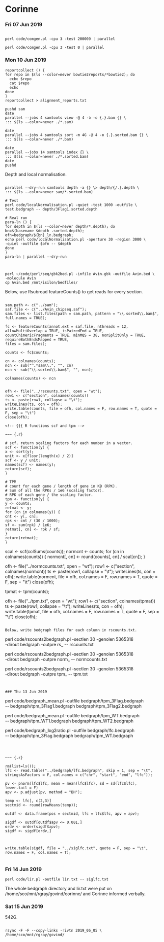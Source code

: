 # Corinne

### Fri 07 Jun 2019

~~~ 

perl code/comgen.pl -cpu 3 -test 200000 | parallel

perl code/comgen.pl -cpu 3 -test 0 | parallel
~~~

### Mon 10 Jun 2019

~~~ 
reportcollect () {
for repo in $(ls --color=never bowtie2reports/*bowtie2); do
  echo $repo
  cat $repo
  echo
done
}
reportcollect > alignment_reports.txt

pushd sam
date
parallel --jobs 4 samtools view -@ 4 -b -o {.}.bam {} \
::: $(ls --color=never ./*.sam)

date
parallel --jobs 4 samtools sort -m 4G -@ 4 -o {.}.sorted.bam {} \
::: $(ls --color=never ./*.bam)

date
parallel --jobs 14 samtools index {} \
::: $(ls --color=never ./*.sorted.bam)
date
pushd
~~~

Depth and local normalisation.

~~~ 

parallel --dry-run samtools depth -a {} \> depth/{/.}.depth \
::: $(ls --color=never sam/*.sorted.bam)

# Test
perl code/localNormalisation.pl -quiet -test 1000 -outfile \
test.bedgraph -- depth/3Flag1.sorted.depth

# Real run
para-ln () {
for depth in $(ls --color=never depth/*.depth); do
bn=$(basename $depth .sorted.depth);
ofn=bedgraph/${bn}_ln.bedgraph;
echo perl code/localNormalisation.pl -aperture 30 -region 3000 \
-quiet -outfile $ofn -- $depth
done
}
para-ln | parallel --dry-run


~~~

~~~ 

perl ~/code/perl/seq/gbk2bed.pl -infile Avin.gbk -outfile Avin.bed \
-molecule Avin
cp Avin.bed /mnt/isilon/bedfiles/
~~~

Below, use Rsubread featureCounts() to get reads for every section.

~~~ {.r}

sam.path <- c("../sam");
saf.file <- c("../Avin_chipseq.saf");
sam.files <- list.files(path = sam.path, pattern = "\\.sorted\\.bam$",
full.names = TRUE);

fc <- featureCounts(annot.ext = saf.file, nthreads = 12,
allowMultiOverlap = TRUE, isPairedEnd = TRUE,
countChimericFragments = TRUE, minMQS = 38, nonSplitOnly = TRUE,
requireBothEndsMapped = TRUE,
files = sam.files);

counts <- fc$counts;

cn <- colnames(counts);
ncn <- sub("^.*sam\\.", "", cn)
ncn <- sub("\\.sorted\\.bam$", "", ncn);

colnames(counts) <- ncn


ofh <- file("../rscounts.txt", open = "wt");
row1 <- c("section", colnames(counts))
ts <- paste(row1, collapse = "\t");
writeLines(ts, con = ofh);
write.table(counts, file = ofh, col.names = F, row.names = T, quote = F, sep = "\t")
close(ofh);

<!-- {{{ R functions scf and tpm -->

~~~ {.r}

# scf. return scaling factors for each number in a vector.
scf <- function(y) {
x <- sort(y);
unit <- x[floor(length(x) / 2)]
scf <- y / unit;
names(scf) <- names(y);
return(scf);
}

# TPM
# count for each gene / length of gene in KB (RPK).
# Sum of all the RPKs / 1e6 (scaling factor).
# RPK of each gene / the scaling factor.
tpm <- function(y) {
y <- counts;
retmat <- y; 
for (cn in colnames(y)) {
cnt <- y[, cn];
rpk <- cnt / (30 / 1000);
sf <- sum(rpk) / 1e6;
retmat[, cn] <- rpk / sf;
}
return(retmat);
}

~~~

<!-- }}} -->

scal <- scf(colSums(counts));
normcnt <- counts;
for (cn in colnames(counts)) {
normcnt[, cn] <- round(counts[, cn] / scal[cn]);
}

ofh <- file("../normcounts.txt", open = "wt");
row1 <- c("section", colnames(normcnt))
ts <- paste(row1, collapse = "\t");
writeLines(ts, con = ofh);
write.table(normcnt, file = ofh, col.names = F, row.names = T, quote = F, sep = "\t")
close(ofh);

tpmat <- tpm(counts);

ofh <- file("../tpm.txt", open = "wt");
row1 <- c("section", colnames(tpmat))
ts <- paste(row1, collapse = "\t");
writeLines(ts, con = ofh);
write.table(tpmat, file = ofh, col.names = F, row.names = T, quote = F, sep = "\t")
close(ofh);

~~~

Below, write bedgraph files for each column in rscounts.txt.
~~~ 
perl code/rscounts2bedgraph.pl -sectlen 30 -genolen 5365318 \
-dirout bedgraph -outpre rs_ -- rscounts.txt

perl code/rscounts2bedgraph.pl -sectlen 30 -genolen 5365318 \
-dirout bedgraph -outpre norm_ -- normcounts.txt

perl code/rscounts2bedgraph.pl -sectlen 30 -genolen 5365318 \
-dirout bedgraph -outpre tpm_ -- tpm.txt
~~~


### Thu 13 Jun 2019

~~~ 
perl code/bedgraph_mean.pl -outfile bedgraph/tpm_3Flag.bedgraph \
-- bedgraph/tpm_3Flag1.bedgraph bedgraph/tpm_3Flag2.bedgraph

perl code/bedgraph_mean.pl -outfile bedgraph/tpm_WT.bedgraph \
-- bedgraph/tpm_WT1.bedgraph bedgraph/tpm_WT2.bedgraph

perl code/bedgraph_log2ratio.pl -outfile bedgraph/lfc.bedgraph \
-- bedgraph/tpm_3Flag.bedgraph bedgraph/tpm_WT.bedgraph

~~~



~~~ {.r} 

rm(list=ls());
lfc <- read.table("../bedgraph/lfc.bedgraph", skip = 1, sep = "\t",
stringsAsFactors = F, col.names = c("chr", "start", "end", "lfc"));

pv <- pnorm(lfc$lfc, mean = mean(lfc$lfc), sd = sd(lfc$lfc), lower.tail = F)
apv <- p.adjust(pv, method = "BH");

temp <- lfc[, c(2,3)]
sectmid <- round(rowMeans(temp));

outdf <- data.frame(pos = sectmid, lfc = lfc$lfc, apv = apv);

sigdf <- outdf[outdf$apv <= 0.001,]
ordv <- order(sigdf$apv);
sigdf <- sigdf[ordv,]



write.table(sigdf, file = "../siglfc.txt", quote = F, sep = "\t",
row.names = F, col.names = T);


~~~

### Fri 14 Jun 2019

~~~ 
perl code/lir.pl -outfile lir.txt -- siglfc.txt

~~~

The whole bedgraph directory and lir.txt were put on
/home/sco/mnt/rgray/govind/corinne/ and Corinne informed verbally.


### Sat 15 Jun 2019

542G.

~~~ 

rsync -F -F --copy-links -rivtn 2019_06_05 \
/home/sco/mnt/rgray/govind/

~~~



